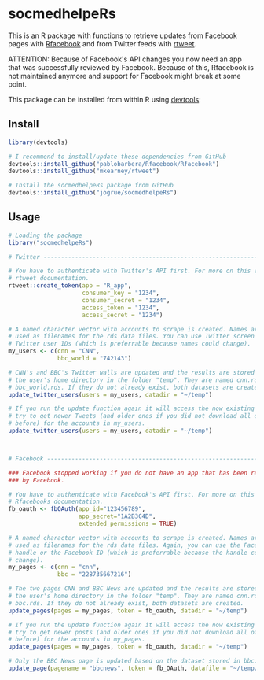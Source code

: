 # socmedhelpeRs
This is an R package with functions to retrieve updates from Facebook pages
with [Rfacebook](https://github.com/pablobarbera/Rfacebook/Rfacebook) and from
Twitter feeds with [rtweet](https://github.com/mkearney/rtweet).

ATTENTION: Because of Facebook's API changes you now need an app that was
successfully reviewed by Facebook. Because of this, Rfacebook is not maintained
anymore and support for Facebook might break at some point.

This package can be installed from within R using
[devtools](https://github.com/hadley/devtools):


## Install

```R
library(devtools)

# I recommend to install/update these dependencies from GitHub
devtools::install_github("pablobarbera/Rfacebook/Rfacebook")
devtools::install_github("mkearney/rtweet")

# Install the socmedhelpeRs package from GitHub
devtools::install_github("jogrue/socmedhelpeRs")
```



## Usage

```R
# Loading the package
library("socmedhelpeRs")

# Twitter -----------------------------------------------------------------

# You have to authenticate with Twitter's API first. For more on this visit
# rtweet documentation.
rtweet::create_token(app = "R_app",
                     consumer_key = "1234",
                     consumer_secret = "1234",
                     access_token = "1234",
                     access_secret = "1234")

# A named character vector with accounts to scrape is created. Names are then 
# used as filenames for the rds data files. You can use Twitter screen names or
# Twitter user IDs (which is preferrable because names could change).
my_users <- c(cnn = "CNN",
              bbc_world = "742143")

# CNN's and BBC's Twitter walls are updated and the results are stored in
# the user's home directory in the folder "temp". They are named cnn.rds and
# bbc_world.rds. If they do not already exist, both datasets are created.
update_twitter_users(users = my_users, datadir = "~/temp")

# If you run the update function again it will access the now existing files and
# try to get newer Tweets (and older ones if you did not download all of them
# before) for the accounts in my_users.
update_twitter_users(users = my_users, datadir = "~/temp")



# Facebook ----------------------------------------------------------------

### Facebook stopped working if you do not have an app that has been reviewed
### by Facebook.

# You have to authenticate with Facebook's API first. For more on this visit
# Rfacebooks documentation.
fb_oauth <- fbOAuth(app_id="123456789",
                    app_secret="1A2B3C4D",
                    extended_permissions = TRUE)

# A named character vector with accounts to scrape is created. Names are later 
# used as filenames for the rds data files. Again, you can use the Facebook
# handle or the Facebook ID (which is preferrable because the handle could
# change).
my_pages <- c(cnn = "cnn",
              bbc = "228735667216")

# The two pages CNN and BBC News are updated and the results are stored in
# the user's home directory in the folder "temp". They are named cnn.rds and
# bbc.rds. If they do not already exist, both datasets are created.
update_pages(pages = my_pages, token = fb_oauth, datadir = "~/temp")

# If you run the update function again it will access the now existing files and
# try to get newer posts (and older ones if you did not download all of them
# before) for the accounts in my_pages.
update_pages(pages = my_pages, token = fb_oauth, datadir = "~/temp")

# Only the BBC News page is updated based on the dataset stored in bbc.rds.
update_page(pagename = "bbcnews", token = fb_OAuth, datafile = "~/temp/bbc.rds")
```
